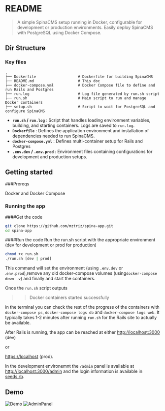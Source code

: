 # README

> A simple SpinaCMS setup running in Docker, configurable for development or production environments. Easily deploy SpinaCMS with PostgreSQL using Docker Compose.

## Dir Structure

### Key files

```plaintext
.
├── Dockerfile                   # Dockerfile for building SpinaCMS
├── README.md                    # This doc
├── docker-compose.yml           # Docker Compose file to define and run Rails and Postgres
├── run.log                      # Log file generated by run.sh script
├── run.sh                       # Main script to run and manage Docker containers
├── setup.sh                     # Script to wait for PostgreSQL and configure SpinaCMS
```

* **`run.sh` / `run.log`** :
  Script that handles loading environment variables, building, and starting containers. Logs are saved to `run.log`.
* **`Dockerfile`** :
  Defines the application environment and installation of dependencies needed to run SpinaCMS.
* **`docker-compose.yml`** :
  Defines multi-container setup for Rails and Postgres
* **`.env.dev` / `.env.prod`** :
  Environment files containing configurations for development and production setups.

## Getting started

###Prereqs

Docker and Docker Compose

### Running the app

####Get the code

```bash
git clone https://github.com/mztriz/spina-app.git
cd spina-app
```

####Run the code
Run the run.sh script with the appropriate environment (dev for development or prod for production)

```bash
chmod +x run.sh
./run.sh [dev | prod]
```

This command will set the environment (using `.env.dev` or .`env.prod`),remove any old docker-compose volumes (using`docker-compose down -v`) and finally and start the containers.

Once the `run.sh` script outputs

>> Docker containers started successfully

in the terminal  you can check the rest of the progress of the containers with `docker-compose ps`, `docker-compose logs db` and `docker-compose logs web`. It typically takes 1-2 minutes after running `run.sh` for the Rails site to actually be available.

After Rails is running, the app can be reached at either
[http://localhost:3000](http://localhost:3000) (dev)

or

[https://localhost](https://localhost) (prod).

In the development environemnt the `/admin` panel is available at [http://localhost:3000/admin](http://localhost:3000) and the login information is available in [seeds.rb](./seeds.rb).

## Demo
![Demo](./assets/Kapture%202024-09-12%20at%2017.13.09.gif)
![AdminPanel](./assets/Kapture%202024-09-12%20at%2017.06.32.gif)